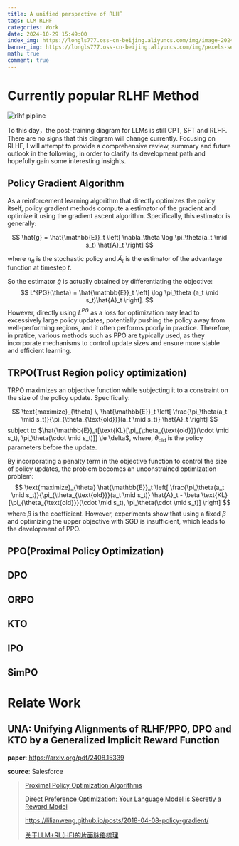 ```yaml
---
title: A unified perspective of RLHF
tags: LLM RLHF
categories: Work
date: 2024-10-29 15:49:00
index_img: https://longls777.oss-cn-beijing.aliyuncs.com/img/image-20241030133028665.png
banner_img: https://longls777.oss-cn-beijing.aliyuncs.com/img/pexels-sergey-pesterev-69811391-14578422.jpg
math: true
comment: true
---
```


# Currently popular RLHF Method

![rlhf pipline](https://longls777.oss-cn-beijing.aliyuncs.com/img/image-20241030133028665-20241101110743521.png)

To this day，the post-training diagram for LLMs is still CPT, SFT and RLHF. There are no signs that this diagram will change currently. Focusing on RLHF, I will attempt to provide a comprehensive review, summary and future outlook in the following, in order to clarify its development path and hopefully gain some interesting insights.

## Policy Gradient Algorithm

As a reinforcement learning algorithm that directly optimizes the policy itself, policy gradient methods compute a estimator of the gradient and optimize it using the gradient ascent algorithm. Specifically, this estimator is generally:

$$
\hat{g} = \hat{\mathbb{E}}_t \left[ \nabla_\theta \log \pi_\theta(a_t \mid s_t) \hat{A}_t \right]
$$


where $\pi_\theta$ is the stochastic policy and $\hat{A}_t$ is the estimator of the advantage function at timestep $t$. 

So the estimator $\hat{g}$ is actually obtained by differentiating the objective:
$$
L^{PG}(\theta) = \hat{\mathbb{E}}_t \left[ \log \pi_\theta (a_t \mid s_t)\hat{A}_t \right].
$$
However, directly using $L^{PG}$ as a loss for optimization may lead to excessively large policy updates, potentially pushing the policy away from well-performing regions, and it often performs poorly in practice. Therefore, in pratice, various methods such as PPO are typically used, as they incorporate mechanisms to control update sizes and ensure more stable and efficient learning.

## TRPO(Trust Region policy optimization) 

TRPO maximizes an objective function while subjecting it to a constraint on the size of the policy update. Specifically:

$$
\text{maximize}_{\theta} \, \hat{\mathbb{E}}_t \left[ \frac{\pi_\theta(a_t \mid s_t)}{\pi_{\theta_{\text{old}}}(a_t \mid s_t)} \hat{A}_t \right]
$$
subject to $\hat{\mathbb{E}}_t[\text{KL}[\pi_{\theta_{\text{old}}}(\cdot \mid s_t), \pi_\theta(\cdot \mid s_t)]] \le \delta$, where, $\theta_{\text{old}}$ is the policy parameters before the update. 



By incorporating a penalty term in the objective function to control the size of policy updates, the problem becomes an unconstrained optimization problem:
$$
\text{maximize}_{\theta} \hat{\mathbb{E}}_t \left[ \frac{\pi_\theta(a_t \mid s_t)}{\pi_{\theta_{\text{old}}}(a_t \mid s_t)} \hat{A}_t - \beta \text{KL}[\pi_{\theta_{\text{old}}}(\cdot \mid s_t), \pi_\theta(\cdot \mid s_t)] \right]
$$
where $\beta$ is the coefficient. However, experiments show that using a fixed $\beta$ and optimizing the upper objective with SGD is insufficient, which leads to the development of PPO.

## PPO(Proximal Policy Optimization)









## DPO

## ORPO

## KTO

## IPO

## SimPO



# Relate Work

## UNA: Unifying Alignments of RLHF/PPO, DPO and KTO by a Generalized Implicit Reward Function

**paper**: https://arxiv.org/pdf/2408.15339

**source**: Salesforce























> [Proximal Policy Optimization Algorithms](https://arxiv.org/pdf/1707.06347)
>
> [Direct Preference Optimization: Your Language Model is Secretly a Reward Model](https://arxiv.org/pdf/2305.18290)
>
> https://lilianweng.github.io/posts/2018-04-08-policy-gradient/
>
> [关于LLM+RL(HF)的片面脉络梳理](https://zhuanlan.zhihu.com/p/1686790674)